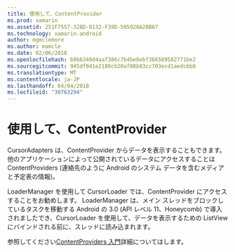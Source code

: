 ```yaml
---
title: 使用して、ContentProvider
ms.prod: xamarin
ms.assetid: 251F7557-328D-0132-F39D-595920A28B87
ms.technology: xamarin-android
author: mgmclemore
ms.author: mamcle
ms.date: 02/06/2018
ms.openlocfilehash: b9b6340d4aaf386c7b4be8ebf366589582771be2
ms.sourcegitcommit: 945df041e2180cb20af08b83cc703ecd1aedc6b0
ms.translationtype: MT
ms.contentlocale: ja-JP
ms.lasthandoff: 04/04/2018
ms.locfileid: "30763294"
---
```

# <a name="using-a-contentprovider"></a>使用して、ContentProvider

CursorAdapters は、ContentProvider からデータを表示することもできます。
他のアプリケーションによって公開されているデータにアクセスすることは ContentProviders (連絡先のように Android のシステム データを含むメディアと予定表の情報)。

LoaderManager を使用して CursorLoader では、ContentProvider にアクセスすることをお勧めします。 LoaderManager は、メイン スレッドをブロックしているタスクを移動する Android の 3.0 (API レベル 11、Honeycomb) で導入されましたでき、CursorLoader を使用して、データを表示するための ListView にバインドされる前に、スレッドに読み込まれます。

参照してください[ContentProviders 入門](~/android/platform/content-providers/index.md)詳細についてはします。

